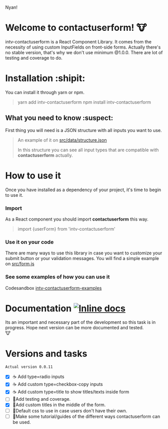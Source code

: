 ﻿Nyan!

# Welcome to contactuserform! :cow:

intv-contactuserform is a React Component Library.
It comes from the necessity of using custom InputFields on front-side forms.
Actually there's no stable version, that's why we don't use minimum @1.0.0.
There are lot of testing and coverage to do.

# Installation :shipit:

You can install it through yarn or npm.

> yarn add intv-contactuserform
> npm install intv-contactuserform

## What you need to know :suspect:

First thing you will need is a JSON structure with all inputs you want to use.

> An example of it on [src/data/structure.json](src/data/structure.json)
>
> In this structure you can see all input types that are compatible with **contactuserform** actually.

# How to use it

Once you have installed as a dependency of your project, it's time to begin to use it.

### Import

As a React component you should import **contactuserform** this way.

> import {userForm} from 'intv-contactuserform'

### Use it on your code

There are many ways to use this library in case you want to customize your submit button or your validation messages.
You will find a simple example on [src/form.js](src/form.js)

### See some examples of how you can use it

Codesandbox [ intv-contactuserform-examples](https://codesandbox.io/s/7jm92rmlm6)

# Documentation [![Inline docs](http://inch-ci.org/github/anusky/contactForm.svg?branch=master)](http://inch-ci.org/github/anusky/contactForm)

Its an important and necessary part of the development so this task is in progress. Hope next version can be more documented and tested.  
:cow:

# Versions and tasks

`Actual version 0.0.11`

- [x] ☕ Add type=radio inputs
- [x] ☕ Add custom type=checkbox-copy inputs
- [x] ☕ Add custom type=title to show titles/texts inside form
- [ ] 🍕Add testing and coverage.
- [x] 🍟Add custom titles in the middle of the form.
- [ ] 🍔Default css to use in case users don't have their own.
- [ ] 🌋Make some tutorial/guides of the different ways contactuserform can be used.

```

```
